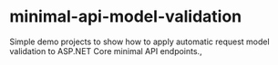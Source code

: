 # minimal-api-model-validation
Simple demo projects to show how to apply automatic request model validation to ASP.NET Core minimal API endpoints.,
